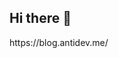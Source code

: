 ## Hi there 👋

<!--
**RISZ2351/RISZ2351** is a ✨ _special_ ✨ repository because its `README.md` (this file) appears on your GitHub profile.

Here are some ideas to get you started:

- 🔭 I’m currently working on 
- 🌱 I’m currently learning aris
- 👯 I’m looking to collaborate on ari
- 🤔 I’m looking for help with aris
- 💬 Ask me about aris
- 📫 How to reach me: aris
- 😄 Pronouns: aris
- ⚡ Fun fact: 
-->https://blog.antidev.me/
